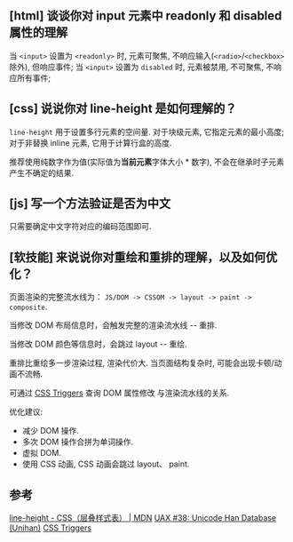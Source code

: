 ## [html] 谈谈你对 input 元素中 readonly 和 disabled 属性的理解

当 `<input>` 设置为 `<readonly>` 时, 元素可聚焦, 不响应输入(`<radio>`/`<checkbox>` 除外), 但响应事件; 当 `<input>` 设置为 `disabled` 时, 元素被禁用, 不可聚焦, 不响应所有事件;

## [css] 说说你对 line-height 是如何理解的？

`line-height` 用于设置多行元素的空间量. 对于块级元素, 它指定元素的最小高度; 对于非替换 inline 元素, 它用于计算行盒的高度.

推荐使用纯数字作为值(实际值为**当前元素**字体大小 \* 数字), 不会在继承时子元素产生不确定的结果.

## [js] 写一个方法验证是否为中文

只需要确定中文字符对应的编码范围即可.

## [软技能] 来说说你对重绘和重排的理解，以及如何优化？

页面渲染的完整流水线为： `JS/DOM -> CSSOM -> layout -> paint -> composite`.

当修改 DOM 布局信息时，会触发完整的渲染流水线 -- 重排.

当修改 DOM 颜色等信息时，会跳过 layout -- 重绘.

重排比重绘多一步渲染过程, 渲染代价大. 当页面结构复杂时, 可能会出现卡顿/动画不流畅.

可通过 [CSS Triggers](http://csstriggers.com/) 查询 DOM 属性修改 与渲染流水线的关系.

优化建议:

- 减少 DOM 操作.
- 多次 DOM 操作合拼为单词操作.
- 虚拟 DOM.
- 使用 CSS 动画, CSS 动画会跳过 layout、 paint.

## 参考

[line-height - CSS（层叠样式表） | MDN](https://developer.mozilla.org/zh-CN/docs/Web/CSS/line-height)
[UAX #38: Unicode Han Database (Unihan)](https://www.unicode.org/reports/tr38/#BlockListing)
[CSS Triggers](http://csstriggers.com/)
